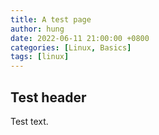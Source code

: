 ```yaml
---
title: A test page
author: hung
date: 2022-06-11 21:00:00 +0800
categories: [Linux, Basics]
tags: [linux]
---
```


## Test header

Test text.
